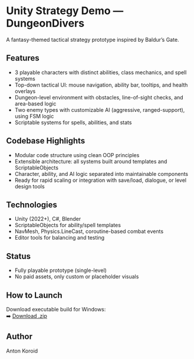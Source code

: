 # Unity Strategy Demo — DungeonDivers

A fantasy-themed tactical strategy prototype inspired by Baldur’s Gate.

## Features
- 3 playable characters with distinct abilities, class mechanics, and spell systems
- Top-down tactical UI: mouse navigation, ability bar, tooltips, and health overlays
- Dungeon-level environment with obstacles, line-of-sight checks, and area-based logic
- Two enemy types with customizable AI (aggressive, ranged-support), using FSM logic
- Scriptable systems for spells, abilities, and stats

## Codebase Highlights
- Modular code structure using clean OOP principles
- Extensible architecture: all systems built around templates and ScriptableObjects
- Character, ability, and AI logic separated into maintainable components
- Ready for rapid scaling or integration with save/load, dialogue, or level design tools

## Technologies
- Unity (2022+), C#, Blender
- ScriptableObjects for ability/spell templates
- NavMesh, Physics.LineCast, coroutine-based combat events
- Editor tools for balancing and testing

## Status
- Fully playable prototype (single-level)
- No paid assets, only custom or placeholder visuals

## How to Launch
Download executable build for Windows:  
➡️ [Download .zip](https://drive.google.com/file/d/1i4ZkRjxfLKNeYuG3_0w8U3lCbgJobN6V/view?usp=sharing)

## Author
Anton Koroid
